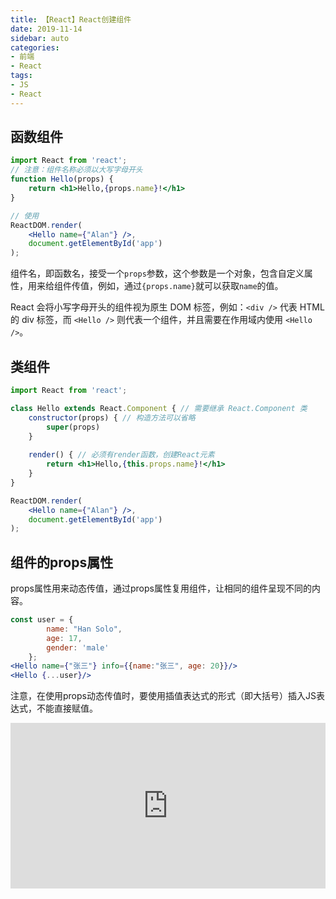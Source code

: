 ```yaml
---
title: 【React】React创建组件
date: 2019-11-14
sidebar: auto
categories: 
- 前端
- React
tags: 
- JS
- React
---
```


## 函数组件

```jsx
import React from 'react';
// 注意：组件名称必须以大写字母开头
function Hello(props) {
    return <h1>Hello,{props.name}!</h1>
}

// 使用
ReactDOM.render(
    <Hello name={"Alan"} />,
    document.getElementById('app')
);
```

组件名，即函数名，接受一个`props`参数，这个参数是一个对象，包含自定义属性，用来给组件传值，例如，通过`{props.name}`就可以获取`name`的值。

React 会将小写字母开头的组件视为原生 DOM 标签，例如：`<div />` 代表 HTML 的 div 标签，而 `<Hello />` 则代表一个组件，并且需要在作用域内使用 `<Hello />`。 

## 类组件

```jsx
import React from 'react';

class Hello extends React.Component { // 需要继承 React.Component 类
    constructor(props) { // 构造方法可以省略
        super(props)
    }
    
    render() { // 必须有render函数，创建React元素
        return <h1>Hello,{this.props.name}!</h1>
    }
}

ReactDOM.render(
    <Hello name={"Alan"} />,
    document.getElementById('app')
);
```

## 组件的props属性

props属性用来动态传值，通过props属性复用组件，让相同的组件呈现不同的内容。

```jsx
const user = {
        name: "Han Solo",
        age: 17,
        gender: 'male'
    };
<Hello name={"张三"} info={{name:"张三", age: 20}}/>
<Hello {...user}/>
```

注意，在使用props动态传值时，要使用插值表达式的形式（即大括号）插入JS表达式，不能直接赋值。

<iframe height="265" style="width: 100%;" scrolling="no" title="React-基本使用" src="https://codepen.io/zkkysqs/embed/NWWXerG?height=265&theme-id=default&default-tab=js,result" frameborder="no" allowtransparency="true" allowfullscreen="true">
  See the Pen <a href='https://codepen.io/zkkysqs/pen/NWWXerG'>React-基本使用</a> by zkkysqs
  (<a href='https://codepen.io/zkkysqs'>@zkkysqs</a>) on <a href='https://codepen.io'>CodePen</a>.
</iframe>

